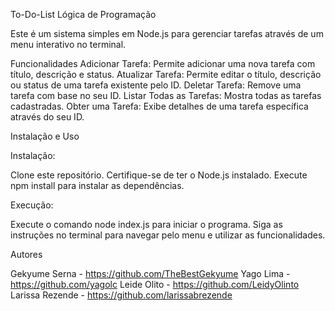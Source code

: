 To-Do-List Lógica de Programação

Este é um sistema simples em Node.js para gerenciar tarefas através de um menu interativo no terminal.

Funcionalidades
Adicionar Tarefa: Permite adicionar uma nova tarefa com título, descrição e status.
Atualizar Tarefa: Permite editar o título, descrição ou status de uma tarefa existente pelo ID.
Deletar Tarefa: Remove uma tarefa com base no seu ID.
Listar Todas as Tarefas: Mostra todas as tarefas cadastradas.
Obter uma Tarefa: Exibe detalhes de uma tarefa específica através do seu ID.

Instalação e Uso

Instalação:

Clone este repositório.
Certifique-se de ter o Node.js instalado.
Execute npm install para instalar as dependências.

Execução:

Execute o comando node index.js para iniciar o programa.
Siga as instruções no terminal para navegar pelo menu e utilizar as funcionalidades.


Autores

Gekyume Serna - https://github.com/TheBestGekyume
Yago Lima - https://github.com/yagolc
Leide Olito - https://github.com/LeidyOlinto
Larissa Rezende - https://github.com/larissabrezende